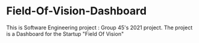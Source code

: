 # Field-Of-Vision-Dashboard
This is Software Engineering project : Group 45's 2021 project. The project is a Dashboard for the Startup "Field Of Vision"
